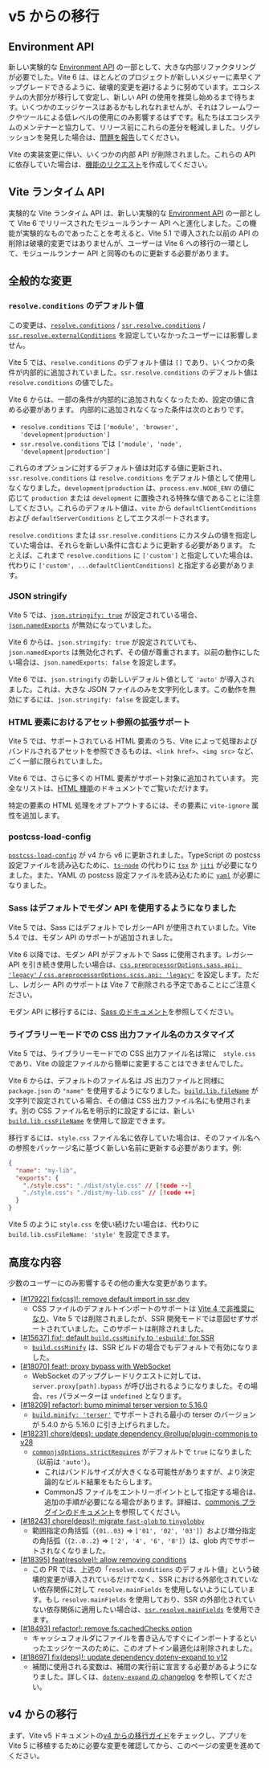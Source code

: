 # v5 からの移行

## Environment API

新しい実験的な [Environment API](/guide/api-environment.md) の一部として、大きな内部リファクタリングが必要でした。Vite 6 は、ほとんどのプロジェクトが新しいメジャーに素早くアップグレードできるように、破壊的変更を避けるように努めています。エコシステムの大部分が移行して安定し、新しい API の使用を推奨し始めるまで待ちます。いくつかのエッジケースはあるかもしれなれませんが、それはフレームワークやツールによる低レベルの使用にのみ影響するはずです。私たちはエコシステムのメンテナーと協力して、リリース前にこれらの差分を軽減しました。リグレッションを発見した場合は、[問題を報告](https://github.com/vitejs/vite/issues/new?assignees=&labels=pending+triage&projects=&template=bug_report.yml)してください。

Vite の実装変更に伴い、いくつかの内部 API が削除されました。これらの API に依存していた場合は、[機能のリクエスト](https://github.com/vitejs/vite/issues/new?assignees=&labels=enhancement%3A+pending+triage&projects=&template=feature_request.yml)を作成してください。

## Vite ランタイム API

実験的な Vite ランタイム API は、新しい実験的な [Environment API](/guide/api-environment) の一部として Vite 6 でリリースされたモジュールランナー API へと進化しました。この機能が実験的なものであったことを考えると、Vite 5.1 で導入された以前の API の削除は破壊的変更ではありませんが、ユーザーは Vite 6 への移行の一環として、モジュールランナー API と同等のものに更新する必要があります。

## 全般的な変更

### `resolve.conditions` のデフォルト値

この変更は、[`resolve.conditions`](/config/shared-options#resolve-conditions) / [`ssr.resolve.conditions`](/config/ssr-options#ssr-resolve-conditions) / [`ssr.resolve.externalConditions`](/config/ssr-options#ssr-resolve-externalconditions) を設定していなかったユーザーには影響しません。

Vite 5 では、`resolve.conditions` のデフォルト値は `[]` であり、いくつかの条件が内部的に追加されていました。`ssr.resolve.conditions` のデフォルト値は `resolve.conditions` の値でした。

Vite 6 からは、一部の条件が内部的に追加されなくなったため、設定の値に含める必要があります。
内部的に追加されなくなった条件は次のとおりです。

- `resolve.conditions` では `['module', 'browser', 'development|production']`
- `ssr.resolve.conditions` では `['module', 'node', 'development|production']`

これらのオプションに対するデフォルト値は対応する値に更新され、`ssr.resolve.conditions` は `resolve.conditions` をデフォルト値として使用しなくなりました。`development|production` は、`process.env.NODE_ENV` の値に応じて `production` または `development` に置換される特殊な値であることに注意してください。これらのデフォルト値は、`vite` から `defaultClientConditions` および `defaultServerConditions` としてエクスポートされます。

`resolve.conditions` または `ssr.resolve.conditions` にカスタムの値を指定していた場合は、それらを新しい条件に含むように更新する必要があります。
たとえば、これまで `resolve.conditions` に `['custom']` と指定していた場合は、代わりに `['custom', ...defaultClientConditions]` と指定する必要があります。

### JSON stringify

Vite 5 では、[`json.stringify: true`](/config/shared-options#json-stringify) が設定されている場合、[`json.namedExports`](/config/shared-options#json-namedexports) が無効になっていました。

Vite 6 からは、`json.stringify: true` が設定されていても、`json.namedExports` は無効化されず、その値が尊重されます。以前の動作にしたい場合は、`json.namedExports: false` を設定します。

Vite 6 では、`json.stringify` の新しいデフォルト値として `'auto'` が導入されました。これは、大きな JSON ファイルのみを文字列化します。この動作を無効にするには、`json.stringify: false` を設定します。

### HTML 要素におけるアセット参照の拡張サポート

Vite 5 では、サポートされている HTML 要素のうち、Vite によって処理およびバンドルされるアセットを参照できるものは、`<link href>`、`<img src>` など、ごく一部に限られていました。

Vite 6 では、さらに多くの HTML 要素がサポート対象に追加されています。 完全なリストは、[HTML 機能](/guide/features.html#html)のドキュメントでご覧いただけます。

特定の要素の HTML 処理をオプトアウトするには、その要素に `vite-ignore` 属性を追加します。

### postcss-load-config

[`postcss-load-config`](https://npmjs.com/package/postcss-load-config) が v4 から v6 に更新されました。TypeScript の postcss 設定ファイルを読み込むために、[`ts-node`](https://www.npmjs.com/package/ts-node) の代わりに [`tsx`](https://www.npmjs.com/package/tsx) か [`jiti`](https://www.npmjs.com/package/jiti) が必要になりました。また、YAML の postcss 設定ファイルを読み込むために [`yaml`](https://www.npmjs.com/package/yaml) が必要になりました。

### Sass はデフォルトでモダン API を使用するようになりました

Vite 5 では、Sass にはデフォルトでレガシーAPI が使用されていました。Vite 5.4 では、モダン API のサポートが追加されました。

Vite 6 以降では、モダン API がデフォルトで Sass に使用されます。レガシー API を引き続き使用したい場合は、[`css.preprocessorOptions.sass.api: 'legacy'` / `css.preprocessorOptions.scss.api: 'legacy'`](/config/shared-options#css-preprocessoroptions) を設定します。ただし、レガシー API のサポートは Vite 7 で削除される予定であることにご注意ください。

モダン API に移行するには、[Sass のドキュメント](https://sass-lang.com/documentation/breaking-changes/legacy-js-api/)を参照してください。

### ライブラリーモードでの CSS 出力ファイル名のカスタマイズ

Vite 5 では、ライブラリーモードでの CSS 出力ファイル名は常に　`style.css`　であり、Vite の設定ファイルから簡単に変更することはできませんでした。

Vite 6 からは、デフォルトのファイル名は JS 出力ファイルと同様に `package.json` の `"name"` を使用するようになりました。[`build.lib.fileName`](/config/build-options.md#build-lib) が文字列で設定されている場合、その値は CSS 出力ファイル名にも使用されます。別の CSS ファイル名を明示的に設定するには、新しい [`build.lib.cssFileName`](/config/build-options.md#build-lib) を使用して設定できます。

移行するには、`style.css` ファイル名に依存していた場合は、そのファイル名への参照をパッケージ名に基づく新しい名前に更新する必要があります。例:

```json [package.json]
{
  "name": "my-lib",
  "exports": {
    "./style.css": "./dist/style.css" // [!code --]
    "./style.css": "./dist/my-lib.css" // [!code ++]
  }
}
```

Vite 5 のように `style.css` を使い続けたい場合は、代わりに `build.lib.cssFileName: 'style'` を設定できます。

## 高度な内容

少数のユーザーにのみ影響するその他の重大な変更があります。

- [[#17922] fix(css)!: remove default import in ssr dev](https://github.com/vitejs/vite/pull/17922)
  - CSS ファイルのデフォルトインポートのサポートは [Vite 4 で非推奨になり](https://v4.vite.dev/guide/migration.html#importing-css-as-a-string)、Vite 5 では削除されましたが、SSR 開発モードでは意図せずサポートされていました。このサポートは削除されました。
- [[#15637] fix!: default `build.cssMinify` to `'esbuild'` for SSR](https://github.com/vitejs/vite/pull/15637)
  - [`build.cssMinify`](/config/build-options#build-cssminify) は、SSR ビルドの場合でもデフォルトで有効になりました。
- [[#18070] feat!: proxy bypass with WebSocket](https://github.com/vitejs/vite/pull/18070)
  - WebSocket のアップグレードリクエストに対しては、`server.proxy[path].bypass` が呼び出されるようになりました。その場合、`res` パラメーターは `undefined` となります。
- [[#18209] refactor!: bump minimal terser version to 5.16.0](https://github.com/vitejs/vite/pull/18209)
  - [`build.minify: 'terser'`](/config/build-options#build-minify) でサポートされる最小の terser のバージョンが 5.4.0 から 5.16.0 に引き上げられました。
- [[#18231] chore(deps): update dependency @rollup/plugin-commonjs to v28](https://github.com/vitejs/vite/pull/18231)
  - [`commonjsOptions.strictRequires`](https://github.com/rollup/plugins/blob/master/packages/commonjs/README.md#strictrequires) がデフォルトで `true` になりました（以前は `'auto'`）。
    - これはバンドルサイズが大きくなる可能性がありますが、より決定論的なビルド結果をもたらします。
    - CommonJS ファイルをエントリーポイントとして指定する場合は、追加の手順が必要になる場合があります。詳細は、[commonjs プラグインのドキュメント](https://github.com/rollup/plugins/blob/master/packages/commonjs/README.md#using-commonjs-files-as-entry-points)を参照してください。
- [[#18243] chore(deps)!: migrate `fast-glob` to `tinyglobby`](https://github.com/vitejs/vite/pull/18243)
  - 範囲指定の角括弧（`{01..03}` ⇒ `['01', '02', '03']`）および増分指定の角括弧（`{2..8..2}` ⇒ `['2', '4', '6', '8']`）は、glob 内でサポートされなくなりました。
- [[#18395] feat(resolve)!: allow removing conditions](https://github.com/vitejs/vite/pull/18395)
  - この PR では、上述の「`resolve.conditions` のデフォルト値」という破壊的変更が導入されているだけでなく、SSR における外部化されていない依存関係に対して `resolve.mainFields` を使用しないようにしています。もし `resolve.mainFields` を使用しており、SSR の外部化されていない依存関係に適用したい場合は、[`ssr.resolve.mainFields`](/config/ssr-options#ssr-resolve-mainfields) を使用できます。
- [[#18493] refactor!: remove fs.cachedChecks option](https://github.com/vitejs/vite/pull/18493)
  - キャッシュフォルダにファイルを書き込んですぐにインポートするといったエッジケースのために、このオプトイン最適化は削除されました。
- [[#18697] fix(deps)!: update dependency dotenv-expand to v12](https://github.com/vitejs/vite/pull/18697)
  - 補間に使用される変数は、補間の実行前に宣言する必要があるようになりました。詳しくは、[`dotenv-expand` の changelog](https://github.com/motdotla/dotenv-expand/blob/v12.0.1/CHANGELOG.md#1200-2024-11-16) を参照してください。

## v4 からの移行

まず、Vite v5 ドキュメントの[v4 からの移行ガイド](https://v5.vite.dev/guide/migration.html)をチェックし、アプリを Vite 5 に移植するために必要な変更を確認してから、このページの変更を進めてください。
